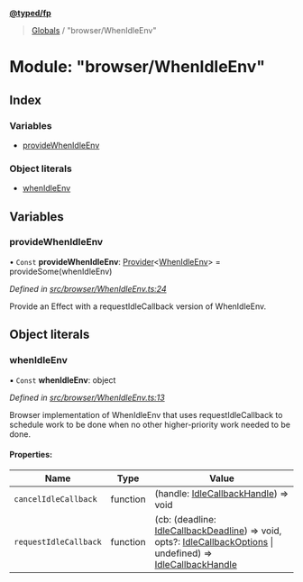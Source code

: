 **[@typed/fp](../README.md)**

> [Globals](../globals.md) / "browser/WhenIdleEnv"

# Module: "browser/WhenIdleEnv"

## Index

### Variables

* [provideWhenIdleEnv](_browser_whenidleenv_.md#providewhenidleenv)

### Object literals

* [whenIdleEnv](_browser_whenidleenv_.md#whenidleenv)

## Variables

### provideWhenIdleEnv

• `Const` **provideWhenIdleEnv**: [Provider](_effect_provide_.md#provider)\<[WhenIdleEnv](../interfaces/_dom_whenidle_.whenidleenv.md)> = provideSome(whenIdleEnv)

*Defined in [src/browser/WhenIdleEnv.ts:24](https://github.com/TylorS/typed-fp/blob/f129829/src/browser/WhenIdleEnv.ts#L24)*

Provide an Effect with a requestIdleCallback version of WhenIdleEnv.

## Object literals

### whenIdleEnv

▪ `Const` **whenIdleEnv**: object

*Defined in [src/browser/WhenIdleEnv.ts:13](https://github.com/TylorS/typed-fp/blob/f129829/src/browser/WhenIdleEnv.ts#L13)*

Browser implementation of WhenIdleEnv that uses requestIdleCallback to schedule work to be done when
no other higher-priority work needed to be done.

#### Properties:

Name | Type | Value |
------ | ------ | ------ |
`cancelIdleCallback` | function | (handle: [IdleCallbackHandle](_dom_whenidle_.idlecallbackhandle.md)) => void |
`requestIdleCallback` | function | (cb: (deadline: [IdleCallbackDeadline](_dom_whenidle_.md#idlecallbackdeadline)) => void, opts?: [IdleCallbackOptions](_dom_whenidle_.md#idlecallbackoptions) \| undefined) => [IdleCallbackHandle](_dom_whenidle_.idlecallbackhandle.md) |

